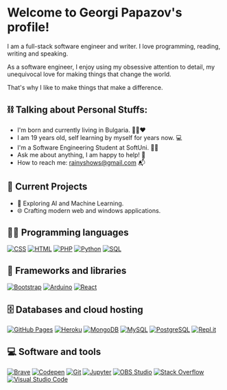 
# Welcome to Georgi Papazov's profile! 

I am a full-stack software engineer and writer. I love programming, reading, writing and speaking.

As a software engineer, I enjoy using my obsessive attention to detail, my unequivocal love for making things that change the world.

That's why I like to make things that make a difference.


## ⛓️ Talking about Personal Stuffs: 
- I'm born and currently living in Bulgaria. 🤍💚❤
- I am 19 years old, self learning by myself for years now. 💻
- I'm a Software Engineering Student at SoftUni. 👨‍🎓
- Ask me about anything, I am happy to help! 💬 
- How to reach me: rainyshows@gmail.com 📬 


## 🚧 Current Projects
- 🤖 Exploring AI and Machine Learning.
- 🌐 Crafting modern web and windows applications.

## 👨‍💻 Programming languages
<a href="#"><img alt="CSS" src="https://camo.githubusercontent.com/53132716f8ed401a79d8c0980b9666b6cd8ce8e7faed1beeb328f821b44850bc/68747470733a2f2f696d672e736869656c64732e696f2f62616467652f4353532d3135373242362e7376673f6c6f676f3d63737333266c6f676f436f6c6f723d7768697465" data-canonical-src="https://img.shields.io/badge/CSS-1572B6.svg?logo=css3&amp;logoColor=white" style="max-width: 100%;"></a>
<a href="#"><img alt="HTML" src="https://camo.githubusercontent.com/b4c648ad32f8f9f7c328a4dd59b5df0eb2a4e2623095e31d059f026979129491/68747470733a2f2f696d672e736869656c64732e696f2f62616467652f48544d4c2d4533344632362e7376673f6c6f676f3d68746d6c35266c6f676f436f6c6f723d7768697465" data-canonical-src="https://img.shields.io/badge/HTML-E34F26.svg?logo=html5&amp;logoColor=white" style="max-width: 100%;"></a>
<a href="#"><img alt="PHP" src="https://camo.githubusercontent.com/08f504258b33496b9eb2ad3145dec07f07e8ed7066f3227a716dd6c75edf76ab/68747470733a2f2f696d672e736869656c64732e696f2f62616467652f5048502d3737374242342e7376673f6c6f676f3d706870266c6f676f436f6c6f723d7768697465" data-canonical-src="https://img.shields.io/badge/PHP-777BB4.svg?logo=php&amp;logoColor=white" style="max-width: 100%;"></a>
<a href="#"><img alt="Python" src="https://camo.githubusercontent.com/808dfd4514d73d808f2a42e033ec59d350a25356be62824be52e3b258afeb5e6/68747470733a2f2f696d672e736869656c64732e696f2f62616467652f507974686f6e2d3134333534432e7376673f6c6f676f3d707974686f6e266c6f676f436f6c6f723d7768697465" data-canonical-src="https://img.shields.io/badge/Python-14354C.svg?logo=python&amp;logoColor=white" style="max-width: 100%;"></a>
<a href="#"><img alt="SQL" src="https://camo.githubusercontent.com/0f3d921db2c94e25d31c2b53b499e5b0e72f1eefc29e99719174900ebf8f9e78/68747470733a2f2f637573746f6d2d69636f6e2d6261646765732e6865726f6b756170702e636f6d2f62616467652f53514c2d3032354538432e7376673f6c6f676f3d6461746162617365266c6f676f436f6c6f723d7768697465" data-canonical-src="https://custom-icon-badges.herokuapp.com/badge/SQL-025E8C.svg?logo=database&amp;logoColor=white" style="max-width: 100%;"></a>

## 🧰 Frameworks and libraries
<a href="#"><img alt="Bootstrap" src="https://camo.githubusercontent.com/bc050eb2d16bdd3fc50eef513cf1717ddbafa51a311312ada6b8c49a48632731/68747470733a2f2f696d672e736869656c64732e696f2f62616467652f426f6f7473747261702d3739353242332e7376673f6c6f676f3d626f6f747374726170266c6f676f436f6c6f723d7768697465" data-canonical-src="https://img.shields.io/badge/Bootstrap-7952B3.svg?logo=bootstrap&amp;logoColor=white" style="max-width: 100%;"></a>
<a href="#"><img alt="Arduino" src="https://camo.githubusercontent.com/0d9127be2d88deb6ca6995597f7df5f6658f3307a0390176fe47aef616dfda60/68747470733a2f2f696d672e736869656c64732e696f2f62616467652f2d41726475696e6f2d3030393739443f6c6f676f3d41726475696e6f266c6f676f436f6c6f723d7768697465" data-canonical-src="https://img.shields.io/badge/-Arduino-00979D?logo=Arduino&amp;logoColor=white" style="max-width: 100%;"></a>
<a href="#"><img alt="React" src="https://camo.githubusercontent.com/841a3eb02c53b1da682028a5bf3d4032cee4a00b34cdd35f0b1b93e4e24d9316/68747470733a2f2f696d672e736869656c64732e696f2f62616467652f52656163742d3230323332612e7376673f6c6f676f3d7265616374266c6f676f436f6c6f723d253233363144414642" data-canonical-src="https://img.shields.io/badge/React-20232a.svg?logo=react&amp;logoColor=%2361DAFB" style="max-width: 100%;"></a>

## 🗄️ Databases and cloud hosting
<a href="#"><img alt="GitHub Pages" src="https://camo.githubusercontent.com/13c47897c96f97758aaecabb0173208ee328ab629bbe1924cd0dde08a579b60e/68747470733a2f2f696d672e736869656c64732e696f2f62616467652f47697448756225323050616765732d3332374643372e7376673f6c6f676f3d676974687562266c6f676f436f6c6f723d7768697465" data-canonical-src="https://img.shields.io/badge/GitHub%20Pages-327FC7.svg?logo=github&amp;logoColor=white" style="max-width: 100%;"></a>
<a href="#"><img alt="Heroku" src="https://camo.githubusercontent.com/fc85f51b2ea80feabeac5903668ca75834070b1e571df743cc5fd4e543859648/68747470733a2f2f696d672e736869656c64732e696f2f62616467652f4865726f6b752d3433303039382e7376673f6c6f676f3d6865726f6b75266c6f676f436f6c6f723d7768697465" data-canonical-src="https://img.shields.io/badge/Heroku-430098.svg?logo=heroku&amp;logoColor=white" style="max-width: 100%;"></a>
<a href="#"><img alt="MongoDB" src="https://camo.githubusercontent.com/61c6ad1edcbf1f1d03ce421a9d70c450b833acd582286de109d4a9f463acd1f2/68747470733a2f2f696d672e736869656c64732e696f2f62616467652f4d6f6e676f44422d3465613934622e7376673f6c6f676f3d6d6f6e676f6462266c6f676f436f6c6f723d7768697465" data-canonical-src="https://img.shields.io/badge/MongoDB-4ea94b.svg?logo=mongodb&amp;logoColor=white" style="max-width: 100%;"></a>
<a href="#"><img alt="MySQL" src="https://camo.githubusercontent.com/dd23a25bf25843bfc44c14f7d3d5e408c6e7496356250a141ef978b58839e844/68747470733a2f2f696d672e736869656c64732e696f2f62616467652f4d7953514c2d3030662e7376673f6c6f676f3d6d7973716c266c6f676f436f6c6f723d7768697465" data-canonical-src="https://img.shields.io/badge/MySQL-00f.svg?logo=mysql&amp;logoColor=white" style="max-width: 100%;"></a>
<a href="#"><img alt="PostgreSQL" src="https://camo.githubusercontent.com/7d32d4d36e9824a8568fd2be4387917c3eb424a3be2552b2548e06eaa3e922df/68747470733a2f2f696d672e736869656c64732e696f2f62616467652f506f737467726553514c2d3331363139322e7376673f6c6f676f3d706f737467726573716c266c6f676f436f6c6f723d7768697465" data-canonical-src="https://img.shields.io/badge/PostgreSQL-316192.svg?logo=postgresql&amp;logoColor=white" style="max-width: 100%;"></a>
<a href="#"><img alt="Repl.it" src="https://camo.githubusercontent.com/21e60585a5625d9ba38b0b05fc2ed7a3f37cc76bfabc82eb4edff3373e536401/68747470733a2f2f696d672e736869656c64732e696f2f62616467652f5265706c2e69742d3044313031452e7376673f6c6f676f3d5265706c6974266c6f676f436f6c6f723d7768697465" data-canonical-src="https://img.shields.io/badge/Repl.it-0D101E.svg?logo=Replit&amp;logoColor=white" style="max-width: 100%;"></a>

## 💻 Software and tools
<a href="#"><img alt="Brave" src="https://camo.githubusercontent.com/6cb458fe6d271321e7ab38c6da1faf733caf7ddaf88d27c7f3b6876ce9e3a362/68747470733a2f2f696d672e736869656c64732e696f2f62616467652f2d42726176652d4642353432423f6c6f676f3d6272617665266c6f676f436f6c6f723d7768697465" data-canonical-src="https://img.shields.io/badge/-Brave-FB542B?logo=brave&amp;logoColor=white" style="max-width: 100%;"></a>
<a href="#"><img alt="Codepen" src="https://camo.githubusercontent.com/59058cb3fb2e5aac023252dcc7a4787b1ecbfaeafb0851d235a710f67ede8cd2/68747470733a2f2f696d672e736869656c64732e696f2f62616467652f436f646570656e2d3030303030302e7376673f6c6f676f3d636f646570656e266c6f676f436f6c6f723d7768697465" data-canonical-src="https://img.shields.io/badge/Codepen-000000.svg?logo=codepen&amp;logoColor=white" style="max-width: 100%;"></a>
<a href="#"><img alt="Git" src="https://camo.githubusercontent.com/b957ad4a7456b1ed2ddea1f1e5d7789b1df3c8c5bbcf9427775b0ccad8e0c200/68747470733a2f2f696d672e736869656c64732e696f2f62616467652f4769742d4630353033332e7376673f6c6f676f3d676974266c6f676f436f6c6f723d7768697465" data-canonical-src="https://img.shields.io/badge/Git-F05033.svg?logo=git&amp;logoColor=white" style="max-width: 100%;"></a>
<a href="#"><img alt="Jupyter" src="https://camo.githubusercontent.com/4fdc7fc007e28e85b6d2c973300205839144be47e77831923d762560089fa97a/68747470733a2f2f696d672e736869656c64732e696f2f62616467652f4a7570797465722d4633373632362e7376673f6c6f676f3d4a757079746572266c6f676f436f6c6f723d7768697465" data-canonical-src="https://img.shields.io/badge/Jupyter-F37626.svg?logo=Jupyter&amp;logoColor=white" style="max-width: 100%;"></a>
<a href="#"><img alt="OBS Studio" src="https://camo.githubusercontent.com/f7969a5c9a15fa0e1952f2da0ec92a09a6f0cbd54e6a030e17a634c1f092a8a1/68747470733a2f2f696d672e736869656c64732e696f2f62616467652f2d4f425325323053747564696f2d3330324533313f6c6f676f3d6f62732d73747564696f266c6f676f436f6c6f723d7768697465" data-canonical-src="https://img.shields.io/badge/-OBS%20Studio-302E31?logo=obs-studio&amp;logoColor=white" style="max-width: 100%;"></a>
<a href="#"><img alt="Stack Overflow" src="https://camo.githubusercontent.com/26e24924e6b305b420fe35cac175ab285d3d9faa7facd26e8a98c1f4256f768d/68747470733a2f2f696d672e736869656c64732e696f2f62616467652f2d537461636b2532304f766572666c6f772d4645374131363f6c6f676f3d737461636b2d6f766572666c6f77266c6f676f436f6c6f723d7768697465" data-canonical-src="https://img.shields.io/badge/-Stack%20Overflow-FE7A16?logo=stack-overflow&amp;logoColor=white" style="max-width: 100%;"></a>
<a href="#"><img alt="Visual Studio Code" src="https://camo.githubusercontent.com/f53628686f10ddabc221f47e91499adfaaed5663511900009deb71bd3c873236/68747470733a2f2f696d672e736869656c64732e696f2f62616467652f56697375616c25323053747564696f253230436f64652d3030373864372e7376673f6c6f676f3d76697375616c2d73747564696f2d636f6465266c6f676f436f6c6f723d7768697465" data-canonical-src="https://img.shields.io/badge/Visual%20Studio%20Code-0078d7.svg?logo=visual-studio-code&amp;logoColor=white" style="max-width: 100%;"></a>
